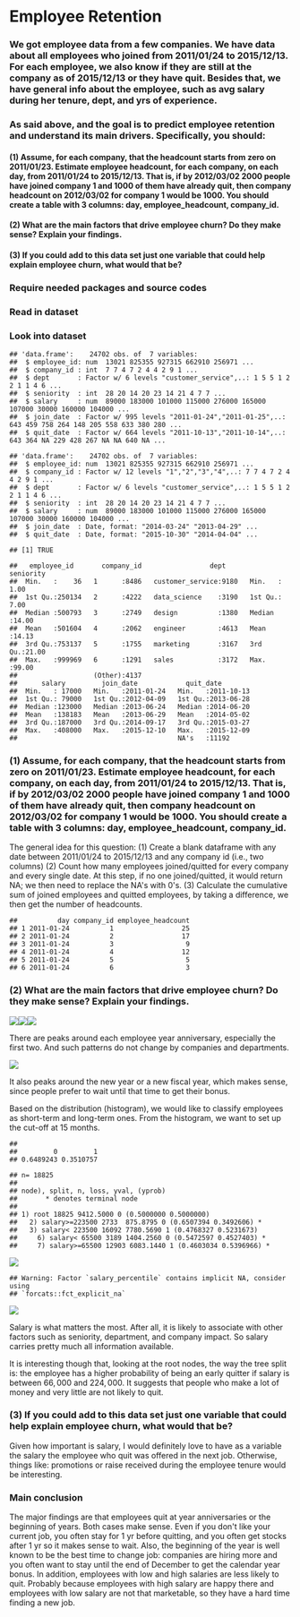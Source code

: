 Employee Retention
================

### We got employee data from a few companies. We have data about all employees who joined from 2011/01/24 to 2015/12/13. For each employee, we also know if they are still at the company as of 2015/12/13 or they have quit. Besides that, we have general info about the employee, such as avg salary during her tenure, dept, and yrs of experience.

### As said above, and the goal is to predict employee retention and understand its main drivers. Specifically, you should:

#### (1) Assume, for each company, that the headcount starts from zero on 2011/01/23. Estimate employee headcount, for each company, on each day, from 2011/01/24 to 2015/12/13. That is, if by 2012/03/02 2000 people have joined company 1 and 1000 of them have already quit, then company headcount on 2012/03/02 for company 1 would be 1000. You should create a table with 3 columns: day, employee\_headcount, company\_id.

#### (2) What are the main factors that drive employee churn? Do they make sense? Explain your findings.

#### (3) If you could add to this data set just one variable that could help explain employee churn, what would that be?

### Require needed packages and source codes

### Read in dataset

### Look into dataset

    ## 'data.frame':    24702 obs. of  7 variables:
    ##  $ employee_id: num  13021 825355 927315 662910 256971 ...
    ##  $ company_id : int  7 7 4 7 2 4 4 2 9 1 ...
    ##  $ dept       : Factor w/ 6 levels "customer_service",..: 1 5 5 1 2 2 1 1 4 6 ...
    ##  $ seniority  : int  28 20 14 20 23 14 21 4 7 7 ...
    ##  $ salary     : num  89000 183000 101000 115000 276000 165000 107000 30000 160000 104000 ...
    ##  $ join_date  : Factor w/ 995 levels "2011-01-24","2011-01-25",..: 643 459 758 264 148 205 558 633 380 280 ...
    ##  $ quit_date  : Factor w/ 664 levels "2011-10-13","2011-10-14",..: 643 364 NA 229 428 267 NA NA 640 NA ...

    ## 'data.frame':    24702 obs. of  7 variables:
    ##  $ employee_id: num  13021 825355 927315 662910 256971 ...
    ##  $ company_id : Factor w/ 12 levels "1","2","3","4",..: 7 7 4 7 2 4 4 2 9 1 ...
    ##  $ dept       : Factor w/ 6 levels "customer_service",..: 1 5 5 1 2 2 1 1 4 6 ...
    ##  $ seniority  : int  28 20 14 20 23 14 21 4 7 7 ...
    ##  $ salary     : num  89000 183000 101000 115000 276000 165000 107000 30000 160000 104000 ...
    ##  $ join_date  : Date, format: "2014-03-24" "2013-04-29" ...
    ##  $ quit_date  : Date, format: "2015-10-30" "2014-04-04" ...

    ## [1] TRUE

    ##   employee_id       company_id                 dept        seniority    
    ##  Min.   :    36   1      :8486   customer_service:9180   Min.   : 1.00  
    ##  1st Qu.:250134   2      :4222   data_science    :3190   1st Qu.: 7.00  
    ##  Median :500793   3      :2749   design          :1380   Median :14.00  
    ##  Mean   :501604   4      :2062   engineer        :4613   Mean   :14.13  
    ##  3rd Qu.:753137   5      :1755   marketing       :3167   3rd Qu.:21.00  
    ##  Max.   :999969   6      :1291   sales           :3172   Max.   :99.00  
    ##                   (Other):4137                                          
    ##      salary         join_date            quit_date         
    ##  Min.   : 17000   Min.   :2011-01-24   Min.   :2011-10-13  
    ##  1st Qu.: 79000   1st Qu.:2012-04-09   1st Qu.:2013-06-28  
    ##  Median :123000   Median :2013-06-24   Median :2014-06-20  
    ##  Mean   :138183   Mean   :2013-06-29   Mean   :2014-05-02  
    ##  3rd Qu.:187000   3rd Qu.:2014-09-17   3rd Qu.:2015-03-27  
    ##  Max.   :408000   Max.   :2015-12-10   Max.   :2015-12-09  
    ##                                        NA's   :11192

### (1) Assume, for each company, that the headcount starts from zero on 2011/01/23. Estimate employee headcount, for each company, on each day, from 2011/01/24 to 2015/12/13. That is, if by 2012/03/02 2000 people have joined company 1 and 1000 of them have already quit, then company headcount on 2012/03/02 for company 1 would be 1000. You should create a table with 3 columns: day, employee\_headcount, company\_id.

The general idea for this question: (1) Create a blank dataframe with any date between 2011/01/24 to 2015/12/13 and any company id (i.e., two columns) (2) Count how many employees joined/quitted for every company and every single date. At this step, if no one joined/quitted, it would return NA; we then need to replace the NA's with 0's. (3) Calculate the cumulative sum of joined employees and quitted employees, by taking a difference, we then get the number of headcounts.

    ##          day company_id employee_headcount
    ## 1 2011-01-24          1                 25
    ## 2 2011-01-24          2                 17
    ## 3 2011-01-24          3                  9
    ## 4 2011-01-24          4                 12
    ## 5 2011-01-24          5                  5
    ## 6 2011-01-24          6                  3

### (2) What are the main factors that drive employee churn? Do they make sense? Explain your findings.

![](3.Employee_Retention_files/figure-markdown_github/unnamed-chunk-5-1.png)![](3.Employee_Retention_files/figure-markdown_github/unnamed-chunk-5-2.png)![](3.Employee_Retention_files/figure-markdown_github/unnamed-chunk-5-3.png)

There are peaks around each employee year anniversary, especially the first two. And such patterns do not change by companies and departments.

![](3.Employee_Retention_files/figure-markdown_github/unnamed-chunk-6-1.png)

It also peaks around the new year or a new fiscal year, which makes sense, since people prefer to wait until that time to get their bonus.

Based on the distribution (histogram), we would like to classify employees as short-term and long-term ones. From the histogram, we want to set up the cut-off at 15 months.

    ## 
    ##         0         1 
    ## 0.6489243 0.3510757

    ## n= 18825 
    ## 
    ## node), split, n, loss, yval, (yprob)
    ##       * denotes terminal node
    ## 
    ## 1) root 18825 9412.5000 0 (0.5000000 0.5000000)  
    ##   2) salary>=223500 2733  875.8795 0 (0.6507394 0.3492606) *
    ##   3) salary< 223500 16092 7780.5690 1 (0.4768327 0.5231673)  
    ##     6) salary< 65500 3189 1404.2560 0 (0.5472597 0.4527403) *
    ##     7) salary>=65500 12903 6083.1440 1 (0.4603034 0.5396966) *

![](3.Employee_Retention_files/figure-markdown_github/unnamed-chunk-7-1.png)

    ## Warning: Factor `salary_percentile` contains implicit NA, consider using
    ## `forcats::fct_explicit_na`

![](3.Employee_Retention_files/figure-markdown_github/unnamed-chunk-7-2.png)

Salary is what matters the most. After all, it is likely to associate with other factors such as seniority, department, and company impact. So salary carries pretty much all information available.

It is interesting though that, looking at the root nodes, the way the tree split is: the employee has a higher probability of being an early quitter if salary is between 66, 000 and 224, 000. It suggests that people who make a lot of money and very little are not likely to quit.

### (3) If you could add to this data set just one variable that could help explain employee churn, what would that be?

Given how important is salary, I would definitely love to have as a variable the salary the employee who quit was offered in the next job. Otherwise, things like: promotions or raise received during the employee tenure would be interesting.

### Main conclusion

The major findings are that employees quit at year anniversaries or the beginning of years. Both cases make sense. Even if you don't like your current job, you often stay for 1 yr before quitting, and you often get stocks after 1 yr so it makes sense to wait. Also, the beginning of the year is well known to be the best time to change job: companies are hiring more and you often want to stay until the end of December to get the calendar year bonus. In addition, employees with low and high salaries are less likely to quit. Probably because employees with high salary are happy there and employees with low salary are not that marketable, so they have a hard time finding a new job.
